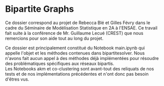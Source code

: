 # Bipartite Graphs

Ce dossier correspond au projet de Rebecca Blé et Gilles Févry dans le cadre du Séminaire de Modélisation Statistique en 2A à l'ENSAE. Ce travail fait suite à la conférence de Mr. Guillaume Lecué (CREST) que nous remercions pour son aide tout au long du projet. 

Ce dossier est principalement constitué du Notebook main.ipynb qui appelle l'objet et les méthodes contenues dans bipartitesolver. Nous n'avons fait aucun appel à des méthodes déjà implémentées pour résoudre des problématiques spécifiques aux réseaux bipartis.  
Les Notebooks akm et co-clustering sont avant-tout des reliquats de nos tests et de nos implémentations précédentes et n'ont donc pas besoin d'êtres vus. 
